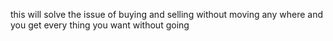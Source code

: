 this will solve the issue of buying and selling without moving any where and you get every thing you want without going
